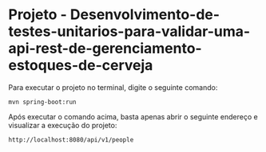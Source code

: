<h1>Projeto - Desenvolvimento-de-testes-unitarios-para-validar-uma-api-rest-de-gerenciamento-estoques-de-cerveja</h1>

Para executar o projeto no terminal, digite o seguinte comando:

```shell script
mvn spring-boot:run 
```

Após executar o comando acima, basta apenas abrir o seguinte endereço e visualizar a execução do projeto:

```
http://localhost:8080/api/v1/people
```
